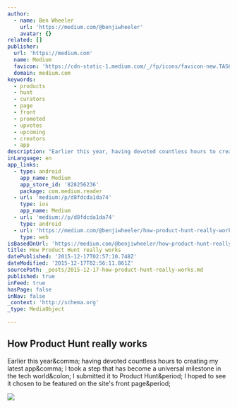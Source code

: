```yaml
---
author:
  - name: Ben Wheeler
    url: 'https://medium.com/@benjiwheeler'
    avatar: {}
related: []
publisher:
  url: 'https://medium.com'
  name: Medium
  favicon: 'https://cdn-static-1.medium.com/_/fp/icons/favicon-new.TAS6uQ-Y7kcKgi0xjcYHXw.ico'
  domain: medium.com
keywords:
  - products
  - hunt
  - curators
  - page
  - front
  - promoted
  - upvotes
  - upcoming
  - creators
  - app
description: "Earlier this year, having devoted countless hours to creating my latest app, I took a step that has become a universal milestone in the tech world: I submitted it to Product Hunt. I hoped to see it chosen to be featured on the site's front page."
inLanguage: en
app_links:
  - type: android
    app_name: Medium
    app_store_id: '828256236'
    package: com.medium.reader
  - url: 'medium:/p/d8fdcda1da74'
    type: ios
    app_name: Medium
  - url: 'medium://p/d8fdcda1da74'
    type: android
  - url: 'https://medium.com/@benjiwheeler/how-product-hunt-really-works-d8fdcda1da74'
    type: web
isBasedOnUrl: 'https://medium.com/@benjiwheeler/how-product-hunt-really-works-d8fdcda1da74#.oba364fu5'
title: How Product Hunt really works
datePublished: '2015-12-17T02:57:10.748Z'
dateModified: '2015-12-17T02:56:11.861Z'
sourcePath: _posts/2015-12-17-how-product-hunt-really-works.md
published: true
inFeed: true
hasPage: false
inNav: false
_context: 'http://schema.org'
_type: MediaObject

---
```

<article style=""><h1>How Product Hunt really works</h1><p>Earlier this year&amp;comma; having devoted countless hours to creating my latest app&amp;comma; I took a step that has become a universal milestone in the tech world&amp;colon; I submitted it to Product Hunt&amp;period; I hoped to see it chosen to be featured on the site's front page&amp;period;</p><img src="https://cdn-images-1.medium.com/max/800/1*k35HFI0gb0KZ4HXUjdwhcg.jpeg" /></article>